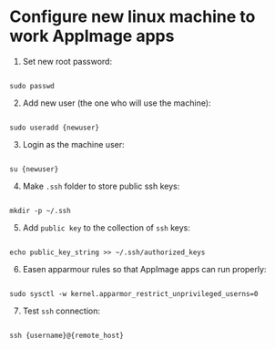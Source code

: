 # Configure new linux machine to work AppImage apps

1. Set new root password:

```shell

sudo passwd

```

2. Add new user (the one who will use the machine):

```shell

sudo useradd {newuser}

```

3. Login as the machine user: 

```shell

su {newuser}

```

4. Make `.ssh` folder to store public ssh keys:

```shell

mkdir -p ~/.ssh

```

5. Add `public key` to the collection of `ssh` keys:


```shell

echo public_key_string >> ~/.ssh/authorized_keys

```

6. Easen apparmour rules so that AppImage apps can run properly:

```shell

sudo sysctl -w kernel.apparmor_restrict_unprivileged_userns=0

```

7. Test `ssh` connection:

```shell

ssh {username}@{remote_host}

```